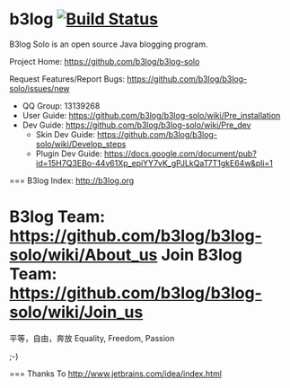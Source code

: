 # b3log [![Build Status](https://travis-ci.org/b3log/b3log-solo.png?branch=master)](https://travis-ci.org/b3log/b3log-solo)

B3log Solo is an open source Java blogging program.

Project Home: https://github.com/b3log/b3log-solo

Request Features/Report Bugs: https://github.com/b3log/b3log-solo/issues/new

* QQ Group: 13139268
* User Guide: https://github.com/b3log/b3log-solo/wiki/Pre_installation
* Dev Guide: https://github.com/b3log/b3log-solo/wiki/Pre_dev
  * Skin Dev Guide: https://github.com/b3log/b3log-solo/wiki/Develop_steps
  * Plugin Dev Guide: https://docs.google.com/document/pub?id=15H7Q3EBo-44v61Xp_epiYY7vK_gPJLkQaT7T1gkE64w&pli=1

===
B3log Index: http://b3log.org

B3log Team: https://github.com/b3log/b3log-solo/wiki/About_us
Join B3log Team: https://github.com/b3log/b3log-solo/wiki/Join_us
===

平等，自由，奔放
Equality, Freedom, Passion

;-)

===
Thanks To http://www.jetbrains.com/idea/index.html 
